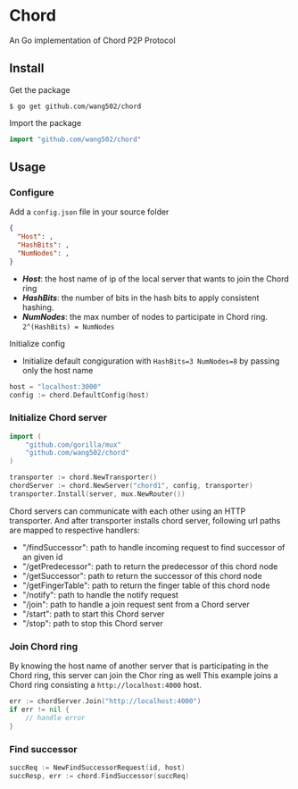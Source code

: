 # Chord
An Go implementation of Chord P2P Protocol 

## Install
Get the package
```
$ go get github.com/wang502/chord
```
Import the package
```go
import "github.com/wang502/chord"
```

## Usage
### Configure
Add a `config.json` file in your source folder
```json
{
  "Host": ,
  "HashBits": ,
  "NumNodes": ,
}
```

- ***Host***: the host name of ip of the local server that wants to join the Chord ring
- ***HashBits***: the number of bits in the hash bits to apply consistent hashing.
- ***NumNodes***: the max number of nodes to participate in Chord ring. `2^(HashBits) = NumNodes` 

Initialize config
- Initialize default congiguration with `HashBits=3 NumNodes=8` by passing only the host name
```go
host = "localhost:3000"
config := chord.DefaultConfig(host)
```

### Initialize Chord server
```go
import (
    "github.com/gorilla/mux"
	"github.com/wang502/chord"
)

transporter := chord.NewTransporter()
chordServer := chord.NewServer("chord1", config, transporter)
transporter.Install(server, mux.NewRouter())
```
Chord servers can communicate with each other using an HTTP transporter. And after transporter installs chord server, following url paths are mapped to respective handlers:
- "/findSuccessor": path to handle incoming request to find successor of an given id
- "/getPredecessor": path to return the predecessor of this chord node
- "/getSuccessor": path to return the successor of this chord node
- "/getFingerTable": path to return the finger table of this chord node
- "/notify": path to handle the notify request 
- "/join": path to handle a join request sent from a Chord server
- "/start": path to start this Chord server
- "/stop": path to stop this Chord server

### Join Chord ring
By knowing the host name of another server that is participating in the Chord ring, this server can join the Chor ring as well
This example joins a Chord ring consisting a ```http://localhost:4000``` host.
```go
err := chordServer.Join("http://localhost:4000")
if err != nil {
    // handle error
}
```

### Find successor
```go
succReq := NewFindSuccessorRequest(id, host)
succResp, err := chord.FindSuccessor(succReq)
```